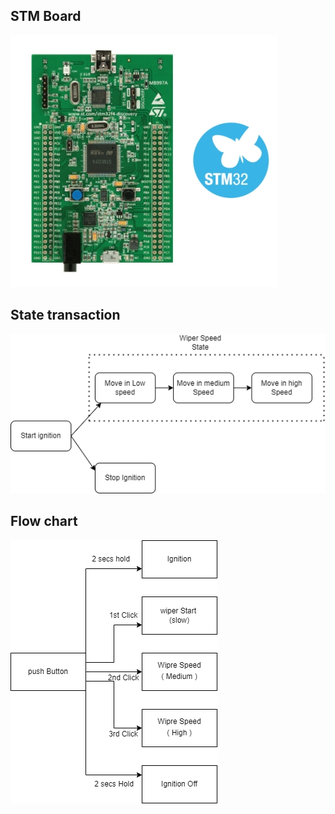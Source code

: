 ## STM Board 
![](https://github.com/kalashband/M3_Wiper_Control_System/blob/main/02_Design/stm.jpg)

## State transaction
![This is an image](https://github.com/kalashband/M3_Wiper_Control_System/blob/main/02_Design/state_transction.png)

## Flow chart
![This is an image](https://github.com/kalashband/M3_Wiper_Control_System/blob/main/02_Design/flow%20chart.png)

